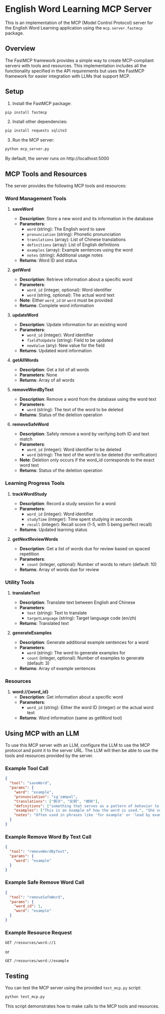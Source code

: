 # English Word Learning MCP Server

This is an implementation of the MCP (Model Control Protocol) server for the English Word Learning application using the `mcp.server.fastmcp` package.

## Overview

The FastMCP framework provides a simple way to create MCP-compliant servers with tools and resources. This implementation includes all the functionality specified in the API requirements but uses the FastMCP framework for easier integration with LLMs that support MCP.

## Setup

1. Install the FastMCP package:
```bash
pip install fastmcp
```

2. Install other dependencies:
```bash
pip install requests sqlite3
```

3. Run the MCP server:
```bash
python mcp_server.py
```

By default, the server runs on http://localhost:5000

## MCP Tools and Resources

The server provides the following MCP tools and resources:

### Word Management Tools

1. **saveWord**
   - **Description**: Store a new word and its information in the database
   - **Parameters**:
     - `word` (string): The English word to save
     - `pronunciation` (string): Phonetic pronunciation
     - `translations` (array): List of Chinese translations
     - `definitions` (array): List of English definitions
     - `examples` (array): Example sentences using the word
     - `notes` (string): Additional usage notes
   - **Returns**: Word ID and status

2. **getWord**
   - **Description**: Retrieve information about a specific word
   - **Parameters**:
     - `word_id` (integer, optional): Word identifier
     - `word` (string, optional): The actual word text
   - **Note**: Either `word_id` or `word` must be provided
   - **Returns**: Complete word information

3. **updateWord**
   - **Description**: Update information for an existing word
   - **Parameters**:
     - `word_id` (integer): Word identifier
     - `fieldToUpdate` (string): Field to be updated
     - `newValue` (any): New value for the field
   - **Returns**: Updated word information

4. **getAllWords**
   - **Description**: Get a list of all words
   - **Parameters**: None
   - **Returns**: Array of all words

5. **removeWordByText**
   - **Description**: Remove a word from the database using the word text
   - **Parameters**:
     - `word` (string): The text of the word to be deleted
   - **Returns**: Status of the deletion operation

6. **removeSafeWord**
   - **Description**: Safely remove a word by verifying both ID and text match
   - **Parameters**:
     - `word_id` (integer): Word identifier to be deleted
     - `word` (string): The text of the word to be deleted (for verification)
   - **Note**: Deletion only occurs if the word_id corresponds to the exact word text
   - **Returns**: Status of the deletion operation

### Learning Progress Tools

1. **trackWordStudy**
   - **Description**: Record a study session for a word
   - **Parameters**:
     - `word_id` (integer): Word identifier
     - `studyTime` (integer): Time spent studying in seconds
     - `recall` (integer): Recall score (1-5, with 5 being perfect recall)
   - **Returns**: Updated learning status

2. **getNextReviewWords**
   - **Description**: Get a list of words due for review based on spaced repetition
   - **Parameters**:
     - `count` (integer, optional): Number of words to return (default: 10)
   - **Returns**: Array of words due for review

### Utility Tools

1. **translateText**
   - **Description**: Translate text between English and Chinese
   - **Parameters**:
     - `text` (string): Text to translate
     - `targetLanguage` (string): Target language code (en/zh)
   - **Returns**: Translated text

2. **generateExamples**
   - **Description**: Generate additional example sentences for a word
   - **Parameters**:
     - `word` (string): The word to generate examples for
     - `count` (integer, optional): Number of examples to generate (default: 3)
   - **Returns**: Array of example sentences

### Resources

1. **word://{word_id}**
   - **Description**: Get information about a specific word
   - **Parameters**:
     - `word_id` (string): Either the word ID (integer) or the actual word text
   - **Returns**: Word information (same as getWord tool)

## Using MCP with an LLM

To use this MCP server with an LLM, configure the LLM to use the MCP protocol and point it to the server URL. The LLM will then be able to use the tools and resources provided by the server.

### Example Tool Call

```json
{
  "tool": "saveWord",
  "params": {
    "word": "example",
    "pronunciation": "ɪɡˈzæmpəl",
    "translations": ["例子", "实例", "榜样"],
    "definitions": ["something that serves as a pattern of behavior to be imitated", "a representative form or pattern"],
    "examples": ["This is an example of how the word is used.", "She set a good example for others to follow."],
    "notes": "Often used in phrases like 'for example' or 'lead by example'"
  }
}
```

### Example Remove Word By Text Call

```json
{
  "tool": "removeWordByText",
  "params": {
    "word": "example"
  }
}
```

### Example Safe Remove Word Call

```json
{
  "tool": "removeSafeWord",
  "params": {
    "word_id": 1,
    "word": "example"
  }
}
```

### Example Resource Request

```
GET /resources/word://1
```

or

```
GET /resources/word://example
```

## Testing

You can test the MCP server using the provided `test_mcp.py` script:

```bash
python test_mcp.py
```

This script demonstrates how to make calls to the MCP tools and resources. 